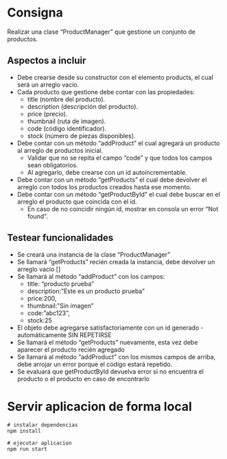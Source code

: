# Consigna

Realizar una clase “ProductManager” que gestione un conjunto de productos.

## Aspectos a incluir

- Debe crearse desde su constructor con el elemento products, el cual será un arreglo vacío.
- Cada producto que gestione debe contar con las propiedades:
  - title (nombre del producto).
  - description (descripción del producto).
  - price (precio).
  - thumbnail (ruta de imagen).
  - code (código identificador).
  - stock (número de piezas disponibles).
- Debe contar con un método “addProduct” el cual agregará un producto al arreglo de productos inicial.
  - Validar que no se repita el campo “code” y que todos los campos sean obligatorios.
  - Al agregarlo, debe crearse con un id autoincrementable.
- Debe contar con un método “getProducts” el cual debe devolver el arreglo con todos los productos creados hasta ese momento.
- Debe contar con un método “getProductById” el cual debe buscar en el arreglo el producto que coincida con el id.
  - En caso de no coincidir ningún id, mostrar en consola un error “Not found”.

## Testear funcionalidades

- Se creará una instancia de la clase “ProductManager”
- Se llamará “getProducts” recién creada la instancia, debe devolver un arreglo vacío []
- Se llamará al método “addProduct” con los campos:
  - title: “producto prueba”
  - description:”Este es un producto prueba”
  - price:200,
  - thumbnail:”Sin imagen”
  - code:”abc123”,
  - stock:25
- El objeto debe agregarse satisfactoriamente con un id generado - automáticamente SIN REPETIRSE
- Se llamará el método “getProducts” nuevamente, esta vez debe aparecer el producto recién agregado
- Se llamará al método “addProduct” con los mismos campos de arriba, debe arrojar un error porque el código estará repetido.
- Se evaluará que getProductById devuelva error si no encuentra el producto o el producto en caso de encontrarlo

# Servir aplicacion de forma local

```
# instalar dependencias
npm install

# ejecutar aplicacion
npm run start


```
